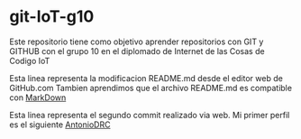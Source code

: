 # git-IoT-g10
Este repositorio tiene como objetivo aprender repositorios con GIT y GITHUB con el grupo 10 en el diplomado de Internet de las Cosas de Codigo IoT

Esta linea representa la modificacion README.md desde el editor web de GitHub.com Tambien aprendimos que el archivo README.md es compatible con [MarkDown](https://stackedit.io/app#)

Esta linea representa el segundo commit realizado via web. Mi primer perfil es el siguiente [AntonioDRC](https://github.com/AntonioDRC)
